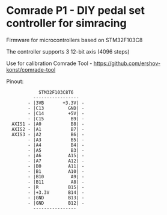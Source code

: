 # Comrade P1 - DIY pedal set controller for simracing

Firmware for microcontrollers based on STM32F103C8

The controller supports 3 12-bit axis (4096 steps)

Use for calibration Comrade Tool - https://github.com/ershov-konst/comrade-tool


Pinout:

                STM32F103C8T6
              -----------------
            - |3VB		 +3.3V| -
            - |C13		   GND| -
            - |C14		   +5V| - 
            - |C15		    B9| -
      AXIS1	- |A0		    B8| -
      AXIS2 - |A1		    B7| -
      AXIS3	- |A2		    B6| -
            - |A3		    B5| -
            - |A4		    B4| -
            - |A5		    B3| -
            - |A6		   A15| -
            - |A7		   A12| -
            - |B0		   A11| -
            - |B1		   A10| - 
            - |B10		    A9| - 
            - |B11		    A8| - 
            - |R		   B15| - 
            - |+3.3V	   B14| - 
            - |GND		   B13| - 
            - |GND		   B12| - 
              ----------------